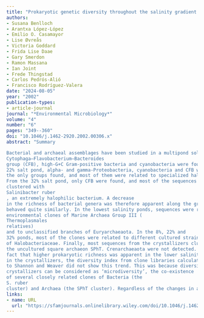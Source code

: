 ```yaml
---
title: "Prokaryotic genetic diversity throughout the salinity gradient of a coastal solar saltern"
authors:
- Susana Benlloch
- Arantxa López‐López
- Emilio O. Casamayor
- Lise Øvreås
- Victoria Goddard
- Frida Lise Daae
- Gary Smerdon
- Ramon Massana
- Ian Joint
- Frede Thingstad
- Carlos Pedrós‐Alió
- Francisco Rodríguez‐Valera
date: "2024-08-05"
year: "2002"
publication-types:
- article-journal
journal: "*Environmental Microbiology*"
volume: "4"
number: "6"
pages: "349--360"
doi: "10.1046/j.1462-2920.2002.00306.x"
abstract: "Summary

Bacterial and archaeal assemblages have been studied in a multipond solar saltern using a range of microbial ecology techniques by four laboratories simultaneously. These include 16S rDNA sequencing from both denaturing gradient gel electrophoresis (DGGE) and clone libraries, and culturing methods. Water samples from eight ponds were analysed, covering a salinity range from near sea water (4% salt) to saturated sodium chloride (37% salt; ponds called crystallizers). Clone libraries focused on ponds with salinity of 8%, 22% and 32%. Although different cloning strategies were able to retrieve the same type of dominant sequences, there were differing degrees of success with less abundant sequences. Thus, the use of two sets of primers recovered a higher number of phylotypes. Bacterial and archaeal isolates were, however, different from any of the retrieved environmental sequences. For Bacteria, most sequences in the 8% salt pond were related to organisms of marine origin. Thus, representatives of the alpha‐, beta‐, gamma‐ and epsilon‐subdivisions of Proteobacteria, the
Cytophaga–Flavobacterium–Bacteroides
group (CFB), high‐G+C Gram‐positive bacteria and cyanobacteria were found. In the
22% salt pond, alpha‐ and gamma‐Proteobacteria, cyanobacteria and CFB were
the only groups found, and most of them were related to specialized halophilic bacteria.
From the 32% salt pond, only CFB were found, and most of the sequences retrieved
clustered with
Salinibacter ruber
, an extremely halophilic bacterium. A decrease
in the richness of bacterial genera was therefore apparent along the gradient. Archaea
behaved quite similarly. In the lowest salinity ponds, sequences were related to
environmental clones of Marine Archaea Group III (
Thermoplasmales
relatives)
and to unclassified branches of Euryarchaeaota. In the 8%, 22% and
32% ponds, most of the clones were related to different cultured strains
of Halobacteriaceae. Finally, most sequences from the crystallizers clustered with
the uncultured square archaeon SPhT. Crenarchaeaota were not detected. Despite the
fact that higher prokaryotic richness was apparent in the lower salinity ponds than
in the crystallizers, the diversity index from clone libraries calculated according
to Shannon and Weaver did not show this trend. This was because diversity in the
crystallizers can be considered as ‘microdiversity’, the co‐existence
of several closely related clones of Bacteria (the
S. ruber
cluster) and Archaea (the SPhT cluster). Regardless of the changes in abundance, both Bacteria and Archaea showed the same pattern; as salinity increased, the number of different clusters decreased, and only one cluster became dominant. Both clusters, however, showed a considerable degree of microdiversity. The meaning of such microdiversity remains to be determined."
links:
- name: URL
  url: "https://sfamjournals.onlinelibrary.wiley.com/doi/10.1046/j.1462-2920.2002.00306.x"
---
```

